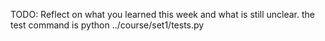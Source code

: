 TODO: Reflect on what you learned this week and what is still unclear.
the test command is 
 python ../course/set1/tests.py 